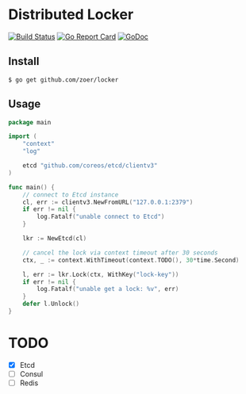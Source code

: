 # Distributed Locker
[![Build Status](https://travis-ci.org/zoer/locker.svg)](https://travis-ci.org/zoer/locker)
[![Go Report
Card](https://goreportcard.com/badge/github.com/zoer/locker)](https://goreportcard.com/report/github.com/zoer/locker)
[![GoDoc](https://godoc.org/github.com/zoer/locker?status.svg)](https://godoc.org/github.com/zoer/locker)


## Install

```
$ go get github.com/zoer/locker
```
## Usage

```go
package main

import (
	"context"
	"log"

	etcd "github.com/coreos/etcd/clientv3"
)

func main() {
	// connect to Etcd instance
	cl, err := clientv3.NewFromURL("127.0.0.1:2379")
	if err != nil {
		log.Fatalf("unable connect to Etcd")
	}

	lkr := NewEtcd(cl)

	// cancel the lock via context timeout after 30 seconds
	ctx, _ := context.WithTimeout(context.TODO(), 30*time.Second)

	l, err := lkr.Lock(ctx, WithKey("lock-key"))
	if err != nil {
		log.Fatalf("unable get a lock: %v", err)
	}
	defer l.Unlock()
}
```

# TODO
- [x] Etcd
- [ ] Consul
- [ ] Redis
